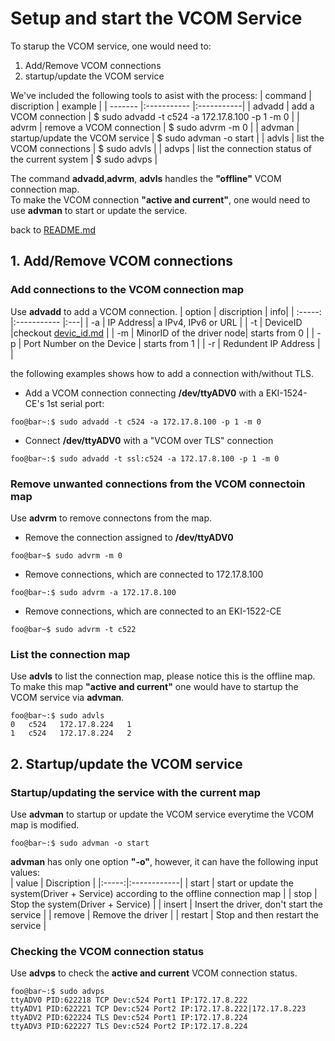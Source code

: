 # Setup and start the VCOM Service
To starup the VCOM service, one would need to:
1. Add/Remove VCOM connections
2. startup/update the VCOM service

We've included the following tools to asist with the process:
| command | discription | example |
| ------- |:----------- |:-----------|
| advadd | add a VCOM connection | $ sudo advadd -t c524 -a 172.17.8.100 -p 1 -m 0 |
| advrm | remove a VCOM connection | $ sudo advrm -m 0 |
| advman | startup/update the VCOM service | $ sudo advman -o start |
| advls | list the VCOM connections | $ sudo advls |
| advps | list the connection status of the current system |  $ sudo advps |

The command **advadd**,**advrm**, **advls** handles the **"offline"** VCOM connection map.  
To make the VCOM connection **"active and current"**, one would need to use **advman** to start or update the service.

back to [README.md](../README.md)

## 1. Add/Remove VCOM connections

### Add connections to the VCOM connection map
Use **advadd** to add a VCOM connection.
| option | discription | info|
| :-----: |:----------- |:---|
| -a | IP Address| a IPv4, IPv6 or URL |
| -t | DeviceID |checkout [devic_id.md](device_id.md) |
| -m | MinorID of the driver node| starts from 0 |
| -p | Port Number on the Device | starts from 1 |
| -r | Redundent IP Address | |

the following examples shows how to add a connection with/without TLS.  
* Add a VCOM connection connecting **/dev/ttyADV0** with a EKI-1524-CE's 1st serial port:
```console 
foo@bar~:$ sudo advadd -t c524 -a 172.17.8.100 -p 1 -m 0
```
* Connect **/dev/ttyADV0** with a "VCOM over TLS" connection
```console
foo@bar~:$ sudo advadd -t ssl:c524 -a 172.17.8.100 -p 1 -m 0
```

### Remove unwanted connections from the VCOM connectoin map
Use **advrm** to remove connectons from the map.
* Remove the connection assigned to **/dev/ttyADV0**
```console
foo@bar~$ sudo advrm -m 0
```
* Remove connections, which are connected to 172.17.8.100
```console
foo@bar~:$ sudo advrm -a 172.17.8.100
```
* Remove connections, which are connected to an EKI-1522-CE
```console
foo@bar~$ sudo advrm -t c522
```
### List the connection map
Use **advls** to list the connection map, please notice this is the offline map.  
To make this map **"active and current"** one would have to startup the VCOM service via **advman**.
```console
foo@bar~:$ sudo advls
0   c524   172.17.8.224   1
1   c524   172.17.8.224   2
```
## 2. Startup/update the VCOM service

### Startup/updating the service with the current map
Use **advman** to startup or update the VCOM service everytime the VCOM map is modified.
```console
foo@bar~:$ sudo advman -o start
```
**advman** has only one option **"-o"**, however, it can have the following input values:  
| value | Discription |
|:-----:|:------------|
| start | start or update the system(Driver + Service) according to the offline connection map |
| stop | Stop the system(Driver + Service) |
| insert | Insert the driver, don't start the service |
| remove | Remove the driver |
| restart | Stop and then restart the service |

### Checking the VCOM connection status
Use **advps** to check the **active and current** VCOM connection status.
```console
foo@bar~:$ sudo advps 
ttyADV0 PID:622218 TCP Dev:c524 Port1 IP:172.17.8.222  
ttyADV1 PID:622221 TCP Dev:c524 Port2 IP:172.17.8.222|172.17.8.223  
ttyADV2 PID:622224 TLS Dev:c524 Port1 IP:172.17.8.224  
ttyADV3 PID:622227 TLS Dev:c524 Port2 IP:172.17.8.224  
```
